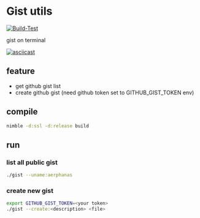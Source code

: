 # Gist utils

[![Build-Test](https://github.com/aerphanas/gist-utils/actions/workflows/main.yml/badge.svg)](https://github.com/aerphanas/gist-utils/actions/workflows/main.yml)

gist on terminal

[![asciicast](https://asciinema.org/a/k28htZzmKwBQx7CAd0l99tyuC.svg)](https://asciinema.org/a/k28htZzmKwBQx7CAd0l99tyuC)

## feature

- get github gist list
- create github gist (need github token set to GITHUB_GIST_TOKEN env)

## compile

``` sh
nimble -d:ssl -d:release build
```

## run

### list all public gist
``` sh
./gist --uname:aerphanas
```

### create new gist
```sh
export GITHUB_GIST_TOKEN=<your token>
./gist --create:<description> <file>
```

